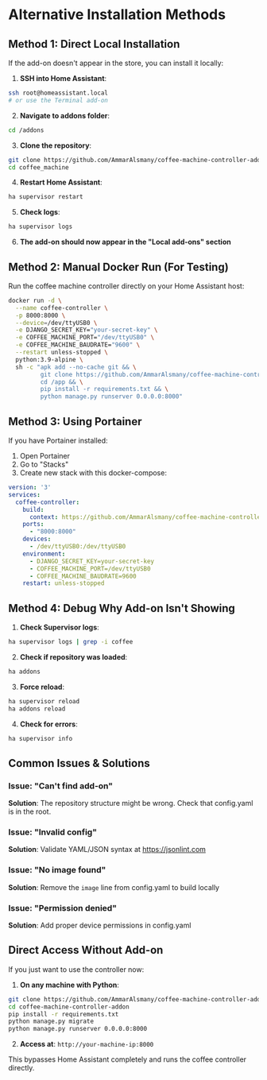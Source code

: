 # Alternative Installation Methods

## Method 1: Direct Local Installation

If the add-on doesn't appear in the store, you can install it locally:

1. **SSH into Home Assistant**:
```bash
ssh root@homeassistant.local
# or use the Terminal add-on
```

2. **Navigate to addons folder**:
```bash
cd /addons
```

3. **Clone the repository**:
```bash
git clone https://github.com/AmmarAlsmany/coffee-machine-controller-addon coffee_machine
cd coffee_machine
```

4. **Restart Home Assistant**:
```bash
ha supervisor restart
```

5. **Check logs**:
```bash
ha supervisor logs
```

6. **The add-on should now appear in the "Local add-ons" section**

## Method 2: Manual Docker Run (For Testing)

Run the coffee machine controller directly on your Home Assistant host:

```bash
docker run -d \
  --name coffee-controller \
  -p 8000:8000 \
  --device=/dev/ttyUSB0 \
  -e DJANGO_SECRET_KEY="your-secret-key" \
  -e COFFEE_MACHINE_PORT="/dev/ttyUSB0" \
  -e COFFEE_MACHINE_BAUDRATE="9600" \
  --restart unless-stopped \
  python:3.9-alpine \
  sh -c "apk add --no-cache git && \
         git clone https://github.com/AmmarAlsmany/coffee-machine-controller-addon /app && \
         cd /app && \
         pip install -r requirements.txt && \
         python manage.py runserver 0.0.0.0:8000"
```

## Method 3: Using Portainer

If you have Portainer installed:

1. Open Portainer
2. Go to "Stacks"
3. Create new stack with this docker-compose:

```yaml
version: '3'
services:
  coffee-controller:
    build:
      context: https://github.com/AmmarAlsmany/coffee-machine-controller-addon.git
    ports:
      - "8000:8000"
    devices:
      - /dev/ttyUSB0:/dev/ttyUSB0
    environment:
      - DJANGO_SECRET_KEY=your-secret-key
      - COFFEE_MACHINE_PORT=/dev/ttyUSB0
      - COFFEE_MACHINE_BAUDRATE=9600
    restart: unless-stopped
```

## Method 4: Debug Why Add-on Isn't Showing

1. **Check Supervisor logs**:
```bash
ha supervisor logs | grep -i coffee
```

2. **Check if repository was loaded**:
```bash
ha addons
```

3. **Force reload**:
```bash
ha supervisor reload
ha addons reload
```

4. **Check for errors**:
```bash
ha supervisor info
```

## Common Issues & Solutions

### Issue: "Can't find add-on"
**Solution**: The repository structure might be wrong. Check that config.yaml is in the root.

### Issue: "Invalid config"
**Solution**: Validate YAML/JSON syntax at https://jsonlint.com

### Issue: "No image found"
**Solution**: Remove the `image` line from config.yaml to build locally

### Issue: "Permission denied"
**Solution**: Add proper device permissions in config.yaml

## Direct Access Without Add-on

If you just want to use the controller now:

1. **On any machine with Python**:
```bash
git clone https://github.com/AmmarAlsmany/coffee-machine-controller-addon
cd coffee-machine-controller-addon
pip install -r requirements.txt
python manage.py migrate
python manage.py runserver 0.0.0.0:8000
```

2. **Access at**: `http://your-machine-ip:8000`

This bypasses Home Assistant completely and runs the coffee controller directly.